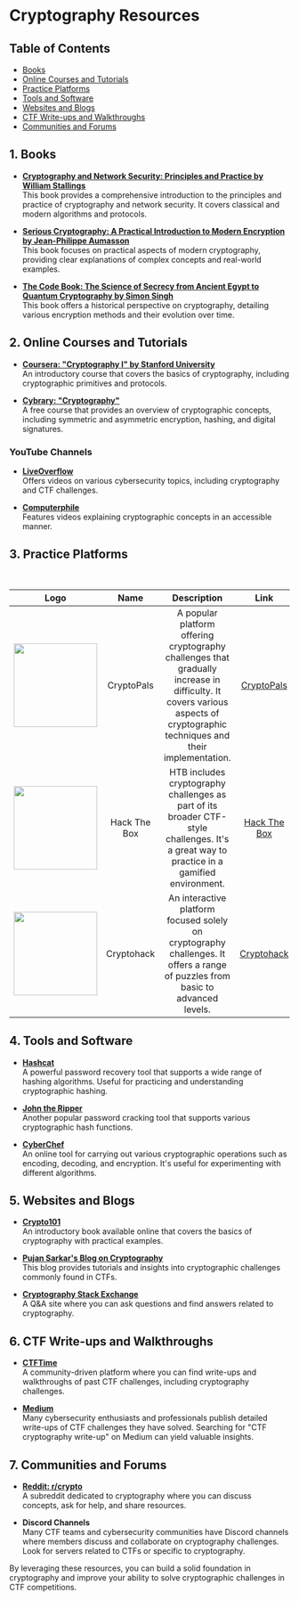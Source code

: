 # Cryptography Resources

## Table of Contents


- [Books](#1-books)<br>
- [Online Courses and Tutorials](#2-online-courses-and-tutorials)<br>
- [Practice Platforms](#3-practice-platforms)<br>
- [Tools and Software](#4-tools-and-software)<br>
- [Websites and Blogs](#5-websites-and-blogs)<br>
- [CTF Write-ups and Walkthroughs](#6-ctf-write-ups-and-walkthroughs)<br>
- [Communities and Forums](#7-communities-and-forums)<br>

## 1. Books
- **[Cryptography and Network Security: Principles and Practice by William Stallings](https://www.amazon.com/Cryptography-Network-Security-Principles-Practice/dp/0134444280)**  
  This book provides a comprehensive introduction to the principles and practice of cryptography and network security. It covers classical and modern algorithms and protocols.
  
- **[Serious Cryptography: A Practical Introduction to Modern Encryption by Jean-Philippe Aumasson](https://www.amazon.com/Serious-Cryptography-Introduction-Modern-Encryption/dp/1593278268)**  
  This book focuses on practical aspects of modern cryptography, providing clear explanations of complex concepts and real-world examples.
  
- **[The Code Book: The Science of Secrecy from Ancient Egypt to Quantum Cryptography by Simon Singh](https://www.amazon.com/Code-Book-Science-Secrecy-Cryptography/dp/0385495323)**  
  This book offers a historical perspective on cryptography, detailing various encryption methods and their evolution over time.

## 2. Online Courses and Tutorials
- **[Coursera: "Cryptography I" by Stanford University](https://www.coursera.org/learn/crypto)**  
  An introductory course that covers the basics of cryptography, including cryptographic primitives and protocols.
  
- **[Cybrary: "Cryptography"](https://www.cybrary.it/course/cryptography/)**  
  A free course that provides an overview of cryptographic concepts, including symmetric and asymmetric encryption, hashing, and digital signatures.
  
### YouTube Channels
- **[LiveOverflow](https://www.youtube.com/channel/UClcE-kVhqyiHCcjYwcpfj9w)**  
  Offers videos on various cybersecurity topics, including cryptography and CTF challenges.
  
- **[Computerphile](https://www.youtube.com/user/Computerphile)**  
  Features videos explaining cryptographic concepts in an accessible manner.

## 3. Practice Platforms
<br>

| Logo | Name | Description | Link | 
| :-: | :-: | :-: | :-: |
| <img src="https://opengraph.githubassets.com/2dac56f835d8a5750491737d559ac2f432c770eb45b54a30b19e23085e1ad4fd/Orelbenr/cryptopals-writeups" width="150"> | CryptoPals | A popular platform offering cryptography challenges that gradually increase in difficulty. It covers various aspects of cryptographic techniques and their implementation. | [CryptoPals](https://cryptopals.com/) |
| <img src="https://www.hackthebox.com/images/logo-htb.svg" width="150"> | Hack The Box | HTB includes cryptography challenges as part of its broader CTF-style challenges. It's a great way to practice in a gamified environment. | [Hack The Box](https://www.hackthebox.com) |
| <img src="https://cryptohack.org/static/img/logo.svg" width="150"> | Cryptohack | An interactive platform focused solely on cryptography challenges. It offers a range of puzzles from basic to advanced levels. | [Cryptohack](https://cryptohack.org/) |

## 4. Tools and Software
- **[Hashcat](https://hashcat.net/hashcat/)**  
  A powerful password recovery tool that supports a wide range of hashing algorithms. Useful for practicing and understanding cryptographic hashing.
  
- **[John the Ripper](https://www.openwall.com/john/)**  
  Another popular password cracking tool that supports various cryptographic hash functions.
  
- **[CyberChef](https://gchq.github.io/CyberChef/)**  
  An online tool for carrying out various cryptographic operations such as encoding, decoding, and encryption. It's useful for experimenting with different algorithms.

## 5. Websites and Blogs
- **[Crypto101](https://crypto101.io/)**  
  An introductory book available online that covers the basics of cryptography with practical examples.
  
- **[Pujan Sarkar's Blog on Cryptography](https://pujan-sarkar-cryptography.blogspot.com)**  
  This blog provides tutorials and insights into cryptographic challenges commonly found in CTFs.
  
- **[Cryptography Stack Exchange](https://crypto.stackexchange.com/)**  
  A Q&A site where you can ask questions and find answers related to cryptography.

## 6. CTF Write-ups and Walkthroughs
- **[CTFTime](https://ctftime.org/)**  
  A community-driven platform where you can find write-ups and walkthroughs of past CTF challenges, including cryptography challenges.
  
- **[Medium](https://medium.com/)**  
  Many cybersecurity enthusiasts and professionals publish detailed write-ups of CTF challenges they have solved. Searching for "CTF cryptography write-up" on Medium can yield valuable insights.

## 7. Communities and Forums
- **[Reddit: r/crypto](https://www.reddit.com/r/crypto/)**  
  A subreddit dedicated to cryptography where you can discuss concepts, ask for help, and share resources.
  
- **Discord Channels**  
  Many CTF teams and cybersecurity communities have Discord channels where members discuss and collaborate on cryptography challenges. Look for servers related to CTFs or specific to cryptography.

By leveraging these resources, you can build a solid foundation in cryptography and improve your ability to solve cryptographic challenges in CTF competitions.
